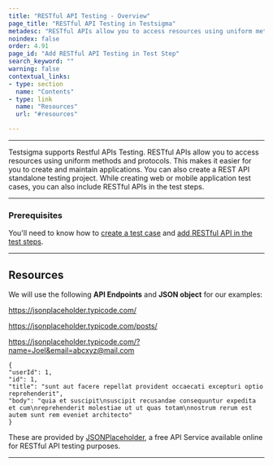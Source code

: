 ```yaml
---
title: "RESTful API Testing - Overview"
page_title: "RESTful API Testing in Testsigma"
metadesc: "RESTful APIs allow you to access resources using uniform methods & protocols | This article discusses RESTful API Testing in Testsigma"
noindex: false
order: 4.91
page_id: "Add RESTful API Testing in Test Step"
search_keyword: ""
warning: false
contextual_links:
- type: section
  name: "Contents" 
- type: link
  name: "Resources"
  url: "#resources"

---
```


---
Testsigma supports Restful APIs Testing. RESTful APIs allow you to access resources using uniform methods and protocols. This makes it easier for you to create and maintain applications. You can also create a REST API standalone testing project. While creating web or mobile application test cases, you can also include RESTful APIs in the test steps.

---

### **Prerequisites**

You'll need to know how to [create a test case](https://testsigma.com/docs/test-cases/manage/add-edit-delete/#creating-a-test-case) and [add RESTful API in the test steps](https://testsigma.com/docs/test-cases/step-types/rest-api/#add-restful-api-in-test-steps).

---

## **Resources**

We will use the following **API Endpoints** and **JSON object** for our examples:

https://jsonplaceholder.typicode.com/

https://jsonplaceholder.typicode.com/posts/

https://jsonplaceholder.typicode.com/?name=Joel&email=abcxyz@mail.com


    {
    "userId": 1,
    "id": 1,
    "title": "sunt aut facere repellat provident occaecati excepturi optio reprehenderit",
    "body": "quia et suscipit\nsuscipit recusandae consequuntur expedita et cum\nreprehenderit molestiae ut ut quas totam\nnostrum rerum est autem sunt rem eveniet architecto"
    }

These are provided by [JSONPlaceholder](https://jsonplaceholder.typicode.com/), a free API Service available online for RESTful API testing purposes.

---
